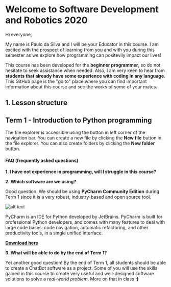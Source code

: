 # Welcome to Software Development and Robotics 2020

Hi everyone, 

My name is Paulo da Silva and I will be your Educator in this course. I am excited with the prospect of learning from you and with you during this semester as we explore how programming can positevily impact our lives! 

This course has been developed for the **beginner programmer**, so do not hesitate to seek assistance when needed. Also, I am very keen to hear from **students that already have some experience with coding in any language**. This GitHub page is the "go to" place where you can find important information about this course and see the works of some of your mates.


## 1. Lesson structure

## Term 1 - Introduction to Python programming

The file explorer is accessible using the button in left corner of the navigation bar. You can create a new file by clicking the **New file** button in the file explorer. You can also create folders by clicking the **New folder** button.

#### FAQ (frequently asked questions)

**1. I have not experience in programming, will I struggle in this course?**


**2. Which software are we using?**

Good question. We should be using **PyCharm Community Edition** during Term 1 since it is a very robust, industry-based and open source tool.

![alt text](https://external-content.duckduckgo.com/iu/?u=https%3A%2F%2Ftse4.mm.bing.net%2Fth%3Fid%3DOIP.2pw0zQjV3btNQ2l6UB_qKgAAAA%26pid%3DApi&f=1 "PyCharm")


PyCharm is an IDE for Python developed by JetBrains. PyCharm is built for professional Python developers, and comes with many features to deal with large code bases: code navigation, automatic refactoring, and other productivity tools, in a single unified interface.

**[Download here](https://www.jetbrains.com/pycharm/download/#section=windows)**

**3. What will be able to do by the end of Term 1?**

Yet another good question! By the end of Term 1, all students should be able to create a ChatBot software as a project. Some of you will use the skills gained in this course to create very useful and well-designed software solutions to solve a *real-world problem*. More on that in class **:)**
